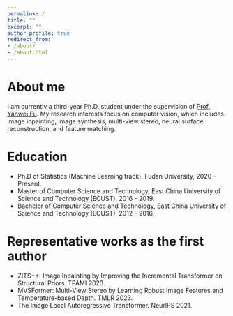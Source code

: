 ```yaml
---
permalink: /
title: ""
excerpt: ""
author_profile: true
redirect_from:
- /about/
- /about.html
---
```


About me
======
I am currently a third-year Ph.D. student under the supervision of [Prof. Yanwei Fu](https://yanweifu.github.io/).
My research interests focus on computer vision, which includes image inpainting, image synthesis, multi-view stereo, neural surface reconstruction, and feature matching.

Education
======
* Ph.D of Statistics (Machine Learning track), Fudan University, 2020 - Present.
* Master of Computer Science and Technology, East China University of Science and Technology (ECUST), 2016 - 2019.
* Bachelor of Computer Science and Technology, East China University of Science and Technology (ECUST), 2012 - 2016.

Representative works as the first author
======
* ZITS++: Image Inpainting by Improving the Incremental Transformer on Structural Priors. TPAMI 2023.
* MVSFormer: Multi-View Stereo by Learning Robust Image Features and Temperature-based Depth. TMLR 2023.
* The Image Local Autoregressive Transformer. NeurIPS 2021.
